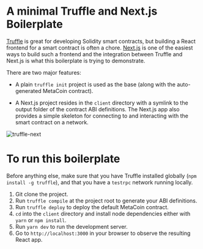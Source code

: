 # A minimal Truffle and Next.js Boilerplate

[Truffle](https://github.com/trufflesuite/truffle) is great for developing Solidity smart contracts, but building a React frontend for a smart contract is often a chore. [Next.js](https://github.com/zeit/next.js) is one of the easiest ways to build such a frontend and the integration between Truffle and Next.js is what this boilerplate is trying to demonstrate.

There are two major features:

- A plain `truffle init` project is used as the base (along with the auto-generated MetaCoin contract).

- A Next.js project resides in the `client` directory with a symlink to the output folder of the contract ABI definitions. The Next.js app also provides a simple skeleton for connecting to and interacting with the smart contract on a network.

![truffle-next](https://user-images.githubusercontent.com/943555/32133764-7c16102a-bb93-11e7-9cd3-9a80b7d3f0aa.gif)

# To run this boilerplate

Before anything else, make sure that you have Truffle installed globally (`npm install -g truffle`), and that you have a `testrpc` network running locally.

1. Git clone the project.
2. Run `truffle compile` at the project root to generate your ABI definitions.
3. Run `truffle deploy` to deploy the default MetaCoin contract.
4. `cd` into the `client` directory and install node dependencies either with `yarn` or `npm install`.
5. Run `yarn dev` to run the development server.
6. Go to `http://localhost:3000` in your browser to observe the resulting React app.
